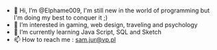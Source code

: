 - 👋 Hi, I’m @Elphame009, I'm still new in the world of programming but I'm doing my best to conquer it ;)
- 👀 I’m interested in gaming, web design, traveling and psychology
- 🌱 I’m currently learning Java Script, SQL and Sketch
- 📫 How to reach me : sam.jur@vp.pl

<!---
Elphame009/Elphame009 is a ✨ special ✨ repository because its `README.md` (this file) appears on your GitHub profile.
You can click the Preview link to take a look at your changes.
--->
